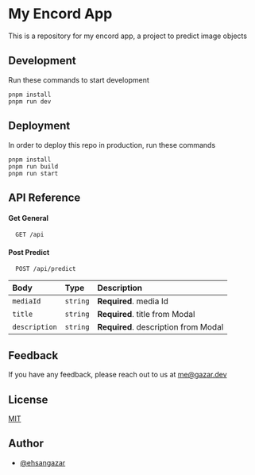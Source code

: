 # My Encord App

This is a repository for my encord app, a project to predict image objects

## Development

Run these commands to start development

```
pnpm install
pnpm run dev
```

## Deployment

In order to deploy this repo in production, run these commands

```
pnpm install
pnpm run build
pnpm run start
```

## API Reference

#### Get General

```http
  GET /api
```

#### Post Predict

```http
  POST /api/predict
```

| Body          | Type     | Description                          |
| :------------ | :------- | :----------------------------------- |
| `mediaId`     | `string` | **Required**. media Id               |
| `title`       | `string` | **Required**. title from Modal       |
| `description` | `string` | **Required**. description from Modal |

## Feedback

If you have any feedback, please reach out to us at me@gazar.dev

## License

[MIT](https://choosealicense.com/licenses/mit/)

## Author

- [@ehsangazar](https://www.github.com/ehsangazar)
